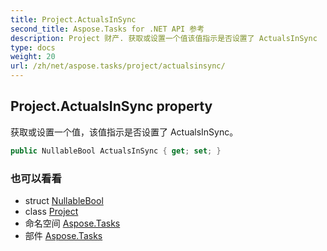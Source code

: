 ```yaml
---
title: Project.ActualsInSync
second_title: Aspose.Tasks for .NET API 参考
description: Project 财产. 获取或设置一个值该值指示是否设置了 ActualsInSync
type: docs
weight: 20
url: /zh/net/aspose.tasks/project/actualsinsync/
---
```

## Project.ActualsInSync property

获取或设置一个值，该值指示是否设置了 ActualsInSync。

```csharp
public NullableBool ActualsInSync { get; set; }
```

### 也可以看看

* struct [NullableBool](../../nullablebool/)
* class [Project](../)
* 命名空间 [Aspose.Tasks](../../project/)
* 部件 [Aspose.Tasks](../../../)


